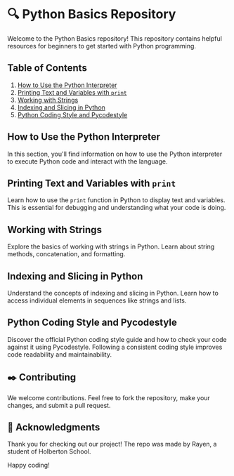 # :mag: Python Basics Repository

Welcome to the Python Basics repository! This repository contains helpful resources for beginners to get started with Python programming.

## Table of Contents

1. [How to Use the Python Interpreter](#how-to-use-the-python-interpreter)
2. [Printing Text and Variables with `print`](#printing-text-and-variables-with-print)
3. [Working with Strings](#working-with-strings)
4. [Indexing and Slicing in Python](#indexing-and-slicing-in-python)
5. [Python Coding Style and Pycodestyle](#python-coding-style-and-pycodestyle)

## How to Use the Python Interpreter

In this section, you'll find information on how to use the Python interpreter to execute Python code and interact with the language.

## Printing Text and Variables with `print`

Learn how to use the `print` function in Python to display text and variables. This is essential for debugging and understanding what your code is doing.

## Working with Strings

Explore the basics of working with strings in Python. Learn about string methods, concatenation, and formatting.

## Indexing and Slicing in Python

Understand the concepts of indexing and slicing in Python. Learn how to access individual elements in sequences like strings and lists.

## Python Coding Style and Pycodestyle

Discover the official Python coding style guide and how to check your code against it using Pycodestyle. Following a consistent coding style improves code readability and maintainability.

## :black_nib: Contributing

We welcome contributions. Feel free to fork the repository, make your changes, and submit a pull request.

## :full_moon_with_face: Acknowledgments

Thank you for checking out our project!
The repo was made by Rayen, a student of Holberton School.

Happy coding!
